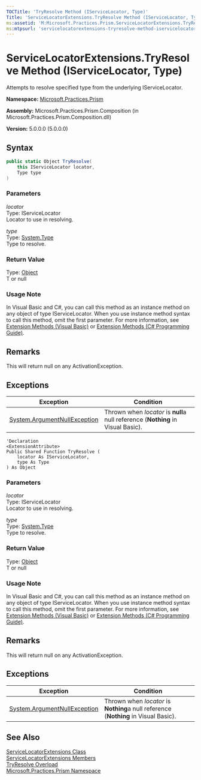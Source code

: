 ```yaml
---
TOCTitle: 'TryResolve Method (IServiceLocator, Type)'
Title: 'ServiceLocatorExtensions.TryResolve Method (IServiceLocator, Type) (Microsoft.Practices.Prism)'
ms:assetid: 'M:Microsoft.Practices.Prism.ServiceLocatorExtensions.TryResolve(Microsoft.Practices.ServiceLocation.IServiceLocator,System.Type)'
ms:mtpsurl: 'servicelocatorextensions-tryresolve-method-iservicelocator-type-mspp.md'
---
```



# ServiceLocatorExtensions.TryResolve Method (IServiceLocator, Type)

Attempts to resolve specified type from the underlying IServiceLocator.

**Namespace:** [Microsoft.Practices.Prism](/patterns-practices/reference/mspp-namespace)

**Assembly:** Microsoft.Practices.Prism.Composition (in Microsoft.Practices.Prism.Composition.dll)

**Version:** 5.0.0.0 (5.0.0.0)

## Syntax
```C#
public static Object TryResolve(
	this IServiceLocator locator,
	Type type
)
```
### Parameters
*locator*  
Type: IServiceLocator   
Locator to use in resolving.

*type*  
Type: [System.Type](http://msdn.microsoft.com/en-us/library/42892f65)   
Type to resolve.

### Return Value

Type: [Object](http://msdn.microsoft.com/en-us/library/e5kfa45b)   
T or null
### Usage Note

In Visual Basic and C\#, you can call this method as an instance method on any object of type IServiceLocator. When you use instance method syntax to call this method, omit the first parameter. For more information, see [Extension Methods (Visual Basic)](http://msdn.microsoft.com/en-us/library/bb384936.aspx) or [Extension Methods (C\# Programming Guide)](http://msdn.microsoft.com/en-us/library/bb383977.aspx).

## Remarks

 This will return null on any ActivationException.
## Exceptions

| Exception                                                                             | Condition                                                                            |
|---------------------------------------------------------------------------------------|--------------------------------------------------------------------------------------|
| [System.ArgumentNullException](http://msdn.microsoft.com/en-us/library/27426hcy) | Thrown when *locator* is **null**a null reference (**Nothing** in Visual Basic). |

```VB
'Declaration
<ExtensionAttribute> 
Public Shared Function TryResolve ( 
	locator As IServiceLocator,
	type As Type
) As Object
```

### Parameters
*locator*  
Type: IServiceLocator   
Locator to use in resolving.

*type*  
Type: [System.Type](http://msdn.microsoft.com/en-us/library/42892f65)   
Type to resolve.

### Return Value

Type: [Object](http://msdn.microsoft.com/en-us/library/e5kfa45b)   
T or null
### Usage Note

In Visual Basic and C\#, you can call this method as an instance method on any object of type IServiceLocator. When you use instance method syntax to call this method, omit the first parameter. For more information, see [Extension Methods (Visual Basic)](http://msdn.microsoft.com/en-us/library/bb384936.aspx) or [Extension Methods (C\# Programming Guide)](http://msdn.microsoft.com/en-us/library/bb383977.aspx).

## Remarks

 This will return null on any ActivationException.

## Exceptions


| Exception                                                                             | Condition                                                                            |
|---------------------------------------------------------------------------------------|--------------------------------------------------------------------------------------|
| [System.ArgumentNullException](http://msdn.microsoft.com/en-us/library/27426hcy) | Thrown when *locator* is **Nothing**a null reference (**Nothing** in Visual Basic). |

## See Also

[ServiceLocatorExtensions Class](/patterns-practices/reference/servicelocatorextensions-class-mspp)<br/>
[ServiceLocatorExtensions Members](/patterns-practices/reference/servicelocatorextensions-members-mspp)<br/>
[TryResolve Overload](/patterns-practices/reference/servicelocatorextensions-tryresolve-method-mspp)<br/>
[Microsoft.Practices.Prism Namespace](/patterns-practices/reference/mspp-namespace)<br/>